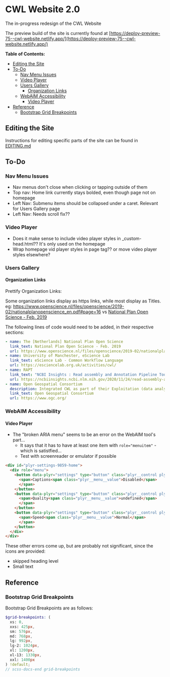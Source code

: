 # CWL Website 2.0

The in-progress redesign of the CWL Website

The preview build of the site is currently found at [https://deploy-preview-75--cwl-website.netlify.app/](https://deploy-preview-75--cwl-website.netlify.app/)

**Table of Contents:**
<!-- MarkdownTOC -->

* [Editing the Site](#editing-the-site)
* [To-Do](#to-do)
  * [Nav Menu Issues](#nav-menu-issues)
  * [Video Player](#video-player)
  * [Users Gallery](#users-gallery)
    * [Organization Links](#organization-links)
  * [WebAIM Accessibility](#webaim-accessibility)
    * [Video Player](#video-player-1)
* [Reference](#reference)
  * [Bootstrap Grid Breakpoints](#bootstrap-grid-breakpoints)

<!-- /MarkdownTOC -->

<a id="editing-the-site"></a>
## Editing the Site

Instructions for editing specific parts of the site can be found in [EDITING.md](EDITING.md)

<a id="to-do"></a>
## To-Do

<a id="nav-menu-issues"></a>
### Nav Menu Issues

* Nav menus don't close when clicking or tapping outside of them
* Top nav: Home link currently stays bolded, even though page not on homepage
* Left Nav: Submenu items should be collapsed under a caret. Relevant for Users Gallery page
* Left Nav: Needs scroll fix??

<a id="video-player"></a>
### Video Player

* Does it make sense to include video player styles in _custom-head.html?? It's only used on the homepage
* Wrap homepage vid player styles in page tag?? or move video player styles elsewhere?

<a id="users-gallery"></a>
### Users Gallery

<a id="organization-links"></a>
#### Organization Links

Prettify Organization Links:

Some organization links display as https links, while most display as Titles. eg: <https://www.openscience.nl/files/openscience/2019-02/nationalplanopenscience_en.pdf#page=16> vs [National Plan Open Science - Feb. 2019](https://www.openscience.nl/files/openscience/2019-02/nationalplanopenscience_en.pdf#page=16)

The following lines of code would need to be added, in their respective sections:

```yaml
- name: The [Netherlands] National Plan Open Science
  link_text: National Plan Open Science - Feb. 2019
  url: https://www.openscience.nl/files/openscience/2019-02/nationalplanopenscience_en.pdf#page=16
- name: University of Manchester, eScience Lab
  link_text: eScience Lab - Common Workflow Language
  url: https://esciencelab.org.uk/activities/cwl/
- name: RAPT
  link_text: "NCBI Insights : Read assembly and Annotation Pipeline Tool (RAPT) is available for use and testing"
  url: https://ncbiinsights.ncbi.nlm.nih.gov/2020/11/24/read-assembly-and-annotation-pipeline-tool-rapt-is-available-for-use-and-testing/
- name: Open Geospatial Consortium
  description: Integrated CWL as part of their Exploitation (data analytics) Platforms
  link_text: Open Geospatial Consortium
  url: https://www.ogc.org/
```

<a id="webaim-accessibility"></a>
### WebAIM Accessibility

<a id="video-player-1"></a>
#### Video Player

* The "broken ARIA menu" seems to be an error on the WebAIM tool's part...
  - It says that it has to have at least one item with `role="menuitem"` - which is satistfied...
  - Test with screenreader or emulator if possible

```html
<div id="plyr-settings-9859-home">
  <div role="menu">
    <button data-plyr="settings" type="button" class="plyr__control plyr__control--forward" role="menuitem" aria-haspopup="true">
      <span>Captions<span class="plyr__menu__value">Disabled</span>
      </span>
    </button>
    <button data-plyr="settings" type="button" class="plyr__control plyr__control--forward" role="menuitem" aria-haspopup="true" hidden="">
      <span>Quality<span class="plyr__menu__value">undefined</span>
      </span>
    </button>
    <button data-plyr="settings" type="button" class="plyr__control plyr__control--forward" role="menuitem" aria-haspopup="true">
      <span>Speed<span class="plyr__menu__value">Normal</span>
      </span>
    </button>
  </div>
</div>
```

These other errors come up, but are probably not significant, since the icons are provided:

* skipped heading level
* Small text

<a id="reference"></a>
## Reference

<a id="bootstrap-grid-breakpoints"></a>
### Bootstrap Grid Breakpoints

Bootstrap Grid Breakpoints are as follows:

```scss
$grid-breakpoints: (
  xs: 0,
  xxs: 425px,
  sm: 576px,
  md: 768px,
  lg: 992px,
  lg-2: 1024px,
  xl: 1200px,
  xl-13: 1330px,
  xxl: 1400px
) !default;
// scss-docs-end grid-breakpoints
```
